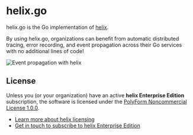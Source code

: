 # helix.go

helix.go is the Go implementation of [helix](https://github.com/nunchistudio/helix).

By using helix.go, organizations can benefit from automatic distributed tracing,
error recording, and event propagation across their Go services with no
additional lines of code!

![Event propagation with helix](https://nunchi.studio/helix/screenshots/trace-distributed.png)

## License

Unless you (or your organization) have an active **helix Enterprise Edition**
subscription, the software is licensed under the [PolyForm Noncommercial License
1.0.0](./LICENSE.md).

- [Learn more about helix licensing](https://nunchi.studio/helix/licensing)
- [Get in touch to subscribe to helix Enterprise Edition](mailto:support@nunchi.studio)
